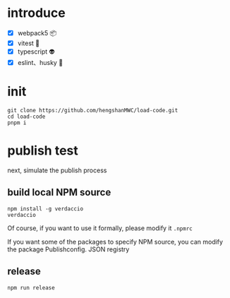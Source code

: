 # introduce
- [x] webpack5 :package:
- [x] vitest :sheep:
- [x] typescript :alien:
- [x] eslint、husky :flashlight:

# init

```
git clone https://github.com/hengshanMWC/load-code.git
cd load-code
pnpm i
```

# publish test

next, simulate the publish process

## build local NPM source

```
npm install -g verdaccio
verdaccio
```

Of course, if you want to use it formally, please modify it `.npmrc`

If you want some of the packages to specify NPM source, you can modify the package Publishconfig. JSON registry

## release
```
npm run release
```
